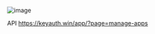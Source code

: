![image](https://github.com/bs08x/License-Authenticator/assets/68190921/1726fae6-b96b-4146-b036-504e648ccd2b)

API https://keyauth.win/app/?page=manage-apps
